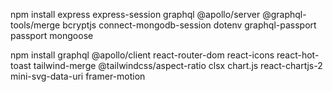 npm install express express-session graphql @apollo/server @graphql-tools/merge bcryptjs connect-mongodb-session dotenv graphql-passport passport mongoose

npm install graphql @apollo/client react-router-dom react-icons react-hot-toast tailwind-merge @tailwindcss/aspect-ratio clsx chart.js react-chartjs-2 mini-svg-data-uri framer-motion
